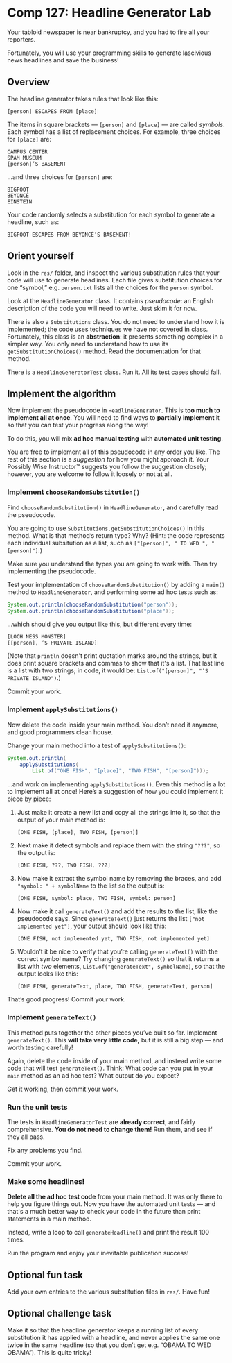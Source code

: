 # Comp 127: Headline Generator Lab

Your tabloid newspaper is near bankruptcy, and you had to fire all your reporters.

Fortunately, you will use your programming skills to generate lascivious news headlines and save the business!

## Overview

The headline generator takes rules that look like this:

    [person] ESCAPES FROM [place]

The items in square brackets — `[person]` and `[place]` — are called _symbols_. Each symbol has a list of replacement choices. For example, three choices for `[place]` are:

    CAMPUS CENTER
    SPAM MUSEUM
    [person]’S BASEMENT

…and three choices for `[person]` are:

    BIGFOOT
    BEYONCÉ
    EINSTEIN

Your code randomly selects a substitution for each symbol to generate a headline, such as:

    BIGFOOT ESCAPES FROM BEYONCÉ’S BASEMENT!

## Orient yourself

Look in the `res/` folder, and inspect the various substitution rules that your code will use to generate headlines. Each file gives substitution choices for one “symbol,” e.g. `person.txt` lists all the choices for the `person` symbol.

Look at the `HeadlineGenerator` class. It contains _pseudocode_: an English description of the code you will need to write. Just skim it for now.

There is also a `Substitutions` class. You do not need to understand how it is implemented; the code uses techniques we have not covered in class. Fortunately, this class is an **abstraction**: it presents something complex in a simpler way. You only need to understand how to use its `getSubstitutionChoices()` method. Read the documentation for that method.

There is a `HeadlineGeneratorTest` class. Run it. All its test cases should fail.

## Implement the algorithm

Now implement the pseudocode in `HeadlineGenerator`. This is **too much to implement all at once**. You will need to find ways to **partially implement** it so that you can test your progress along the way!

To do this, you will mix **ad hoc manual testing** with **automated unit testing**.

You are free to implement all of this pseudocode in any order you like. The rest of this section is a _suggestion_ for how you might approach it. Your Possibly Wise Instructor™ suggests you follow the suggestion closely; however, you are welcome to follow it loosely or not at all.

### Implement `chooseRandomSubstitution()`

Find `chooseRandomSubstitution()` in `HeadlineGenerator`, and carefully read the pseudocode.

You are going to use `Substitutions.getSubstitutionChoices()` in this method. What is that method’s return type? Why? (Hint: the code represents each individual subsitution as a list, such as `["[person]", " TO WED ", "[person]"]`.)

Make sure you understand the types you are going to work with. Then try implementing the pseudocode.

Test your implementation of `chooseRandomSubstitution()` by adding a `main()` method to `HeadlineGenerator`, and performing some ad hoc tests such as:

```java
System.out.println(chooseRandomSubstitution("person"));
System.out.println(chooseRandomSubstitution("place"));
```

…which should give you output like this, but different every time:

```
[LOCH NESS MONSTER]
[[person], ’S PRIVATE ISLAND]
```

(Note that `println` doesn't print quotation marks around the strings, but it does print square brackets and commas to show that it's a list. That last line is a list with two strings; in code, it would be: `List.of("[person]", "’S PRIVATE ISLAND")`.)

Commit your work.

### Implement `applySubstitutions()`

Now delete the code inside your main method. You don’t need it anymore, and good programmers clean house.

Change your main method into a test of `applySubstitutions()`:

```java
System.out.println(
    applySubstitutions(
        List.of("ONE FISH", "[place]", "TWO FISH", "[person]")));
```

…and work on implementing `applySubstitutions()`. Even this method is a lot to implement all at once! Here’s a suggestion of how you could implement it piece by piece:

1. Just make it create a new list and copy all the strings into it, so that the output of your main method is:
    ```
    [ONE FISH, [place], TWO FISH, [person]]
    ```
2. Next make it detect symbols and replace them with the string `"???"`, so the output is:
    ```
    [ONE FISH, ???, TWO FISH, ???]
    ```
3. Now make it extract the symbol name by removing the braces, and add `"symbol: " + symbolName` to the list so the output is:
    ```
    [ONE FISH, symbol: place, TWO FISH, symbol: person]
    ```
4. Now make it call `generateText()` and add the results to the list, like the pseudocode says. Since `generateText()` just returns the list `["not implemented yet"]`, your output should look like this:
    ```
    [ONE FISH, not implemented yet, TWO FISH, not implemented yet]
    ```
5. Wouldn’t it be nice to verify that you’re calling `generateText()` with the correct symbol name? Try changing `generateText()` so that it returns a list with _two_ elements, `List.of("generateText", symbolName)`, so that the output looks like this:
    ```
    [ONE FISH, generateText, place, TWO FISH, generateText, person]
    ```

That’s good progress! Commit your work.

### Implement `generateText()`

This method puts together the other pieces you’ve built so far. Implement `generateText()`. This **will take very little code,** but it is still a big step — and worth testing carefully!

Again, delete the code inside of your main method, and instead write some code that will test `generateText()`. Think: What code can you put in your `main` method as an ad hoc test? What output do you expect?

Get it working, then commit your work.

### Run the unit tests

The tests in `HeadlineGeneratorTest` are **already correct**, and fairly comprehensive. **You do not need to change them!** Run them, and see if they all pass.

Fix any problems you find.

Commit your work.

### Make some headlines!

**Delete all the ad hoc test code** from your main method. It was only there to help you figure things out. Now you have the automated unit tests — and that's a much better way to check your code in the future than print statements in a main method.

Instead, write a loop to call `generateHeadline()` and print the result 100 times.

Run the program and enjoy your inevitable publication success!

## Optional fun task

Add your own entries to the various substitution files in `res/`. Have fun!

## Optional challenge task

Make it so that the headline generator keeps a running list of every substitution it has applied with a headline, and never applies the same one twice in the same headline (so that you don’t get e.g. “OBAMA TO WED OBAMA”). This is quite tricky!
